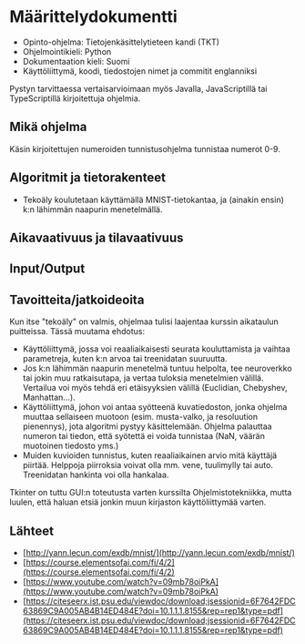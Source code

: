 <!-- 
Mitä ohjelmointikieltä käytät? Kerro myös mitä muita kieliä hallitset siinä määrin, että pystyt tarvittaessa vertaisarvioimaan niillä tehtyjä projekteja.

Mitä algoritmeja ja tietorakenteita toteutat työssäsi?

Mitä ongelmaa ratkaiset ja miksi valitsit kyseiset algoritmit/tietorakenteet?

Mitä syötteitä ohjelma saa ja miten näitä käytetään?

Tavoitteena olevat aika- ja tilavaativuudet (m.m. O-analyysit)

Lähteet
-->

# Määrittelydokumentti

* Opinto-ohjelma: Tietojenkäsittelytieteen kandi (TKT)
* Ohjelmointikieli: Python
* Dokumentaation kieli: Suomi
* Käyttöliittymä, koodi, tiedostojen nimet ja commitit englanniksi

Pystyn tarvittaessa vertaisarvioimaan myös Javalla, JavaScriptillä tai TypeScriptillä kirjoitettuja ohjelmia.

## Mikä ohjelma

Käsin kirjoitettujen numeroiden tunnistusohjelma tunnistaa numerot 0-9.

## Algoritmit ja tietorakenteet
* Tekoäly koulutetaan käyttämällä MNIST-tietokantaa, ja (ainakin ensin) k:n lähimmän naapurin menetelmällä.

## Aikavaativuus ja tilavaativuus

## Input/Output

## Tavoitteita/jatkoideoita
Kun itse "tekoäly" on valmis, ohjelmaa tulisi laajentaa kurssin aikataulun puitteissa. Tässä muutama ehdotus:
* Käyttöliittymä, jossa voi reaaliaikaisesti seurata kouluttamista ja vaihtaa parametreja, kuten k:n arvoa tai treenidatan suuruutta.
* Jos k:n lähimmän naapurin menetelmä tuntuu helpolta, tee neuroverkko tai jokin muu ratkaisutapa, ja vertaa tuloksia menetelmien välillä. Vertailua voi myös tehdä eri etäisyyksien välillä (Euclidian, Chebyshev, Manhattan...).
* Käyttöliittymä, johon voi antaa syötteenä kuvatiedoston, jonka ohjelma muuttaa sellaiseen muotoon (esim. musta-valko, ja resoluution pienennys), jota algoritmi pystyy käsittelemään. Ohjelma palauttaa numeron tai tiedon, että syötettä ei voida tunnistaa (NaN, väärän muotoinen tiedosto yms.)
* Muiden kuvioiden tunnistus, kuten reaaliaikainen arvio mitä käyttäjä piirtää. Helppoja piirroksia voivat olla mm. vene, tuulimylly tai auto. Treenidatan hankinta voi olla hankalaa.

Tkinter on tuttu GUI:n toteutusta varten kurssilta Ohjelmistotekniikka, mutta luulen, että haluan etsiä jonkin muun kirjaston käyttöliittymää varten.


## Lähteet
* [http://yann.lecun.com/exdb/mnist/](http://yann.lecun.com/exdb/mnist/)
* [https://course.elementsofai.com/fi/4/2](https://course.elementsofai.com/fi/4/2)
* [https://www.youtube.com/watch?v=09mb78oiPkA](https://www.youtube.com/watch?v=09mb78oiPkA)
* [https://citeseerx.ist.psu.edu/viewdoc/download;jsessionid=6F7642FDC63869C9A005AB4B14ED484E?doi=10.1.1.1.8155&rep=rep1&type=pdf](https://citeseerx.ist.psu.edu/viewdoc/download;jsessionid=6F7642FDC63869C9A005AB4B14ED484E?doi=10.1.1.1.8155&rep=rep1&type=pdf)